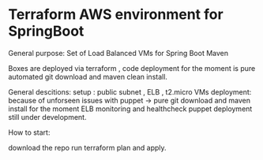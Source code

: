 # Terraform AWS environment for SpringBoot
General purpose: Set of Load Balanced VMs for Spring Boot Maven


Boxes are deployed via terraform , code deployment for the moment is pure automated git download and maven clean install.

General descitions: 
setup : public subnet , ELB , t2.micro VMs
deployment: because of unforseen issues with puppet -> pure git download and maven install for the moment
ELB monitoring and healthcheck
puppet deployment still under development.

How to start:

download the repo run terraform plan and apply.
